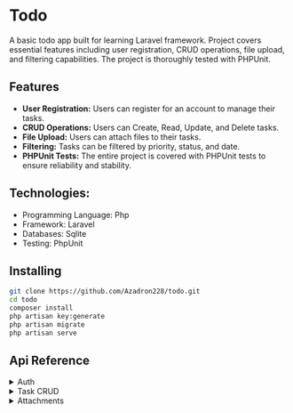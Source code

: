 # Todo

A basic todo app built for learning Laravel framework. Project covers essential features including user registration, CRUD operations, file upload, and filtering capabilities. The project is thoroughly tested with PHPUnit.

## Features

- **User Registration:** Users can register for an account to manage their tasks.
- **CRUD Operations:** Users can Create, Read, Update, and Delete tasks.
- **File Upload:** Users can attach files to their tasks.
- **Filtering:** Tasks can be filtered by priority, status, and date.
- **PHPUnit Tests:** The entire project is covered with PHPUnit tests to ensure reliability and stability.


## Technologies:

* Programming Language: Php
* Framework: Laravel
* Databases: Sqlite
* Testing: PhpUnit


## Installing

```sh
git clone https://github.com/Azadron228/todo.git
cd todo
composer install
php artisan key:generate
php artisan migrate
php artisan serve
```

## Api Reference

<details>
<summary>Auth</summary>

### POST: /login
```json
{
  "email": "example@gmail.com",
  "password": "123456789",
  "password_confirmation": "123456789"
}
```

### Response:

```json
"successfull"
```

### POST: /register
```json
{
  "username": "Jotaro",
  "email": "success",
  "password":"123456789",
  "password_confirmation": "123456789"
}
```

### Response:
```json
[
    "User Registered successfully"
]
```
### POST: /user
```json
{
	"id": 1,
	"name": "Jotaro",
	"email": "jojo@gmail.com",
	"email_verified_at": null,
	"created_at": "2024-02-07T12:57:23.000000Z",
	"updated_at": "2024-02-07T12:57:23.000000Z"
}
```
</details>

<details>
<summary>Task CRUD</summary>

### GET: /task
```json
{
	"data": [
		{
			"id": 1,
			"text": "task1",
			"status": "in_progress",
			"attachment": "",
			"created_at": "2024-02-07T13:03:36.000000Z",
			"updated_at": "2024-02-07T13:03:36.000000Z"
		},
		{
			"id": 2,
			"text": "task2",
			"status": "in_progress",
			"attachment": "",
			"created_at": "2024-02-07T13:03:48.000000Z",
			"updated_at": "2024-02-07T13:03:48.000000Z"
		}
	],
	"links": {
		"first": "http:\/\/localhost:8000\/task?page=1",
		"last": "http:\/\/localhost:8000\/task?page=1",
		"prev": null,
		"next": null
	},
	"meta": {
		"current_page": 1,
		"from": 1,
		"last_page": 1,
		"links": [
			{
				"url": null,
				"label": "&laquo; Previous",
				"active": false
			},
			{
				"url": "http:\/\/localhost:8000\/task?page=1",
				"label": "1",
				"active": true
			},
			{
				"url": null,
				"label": "Next &raquo;",
				"active": false
			}
		],
		"path": "http:\/\/localhost:8000\/task",
		"per_page": 15,
		"to": 2,
		"total": 2
	}
}
```
### POST /task

```json
{
	"text": "task1"
}
```

### Response:

```json
{
	"data": {
		"id": 2,
		"text": "task2",
		"status": "in_progress",
		"attachment": "",
		"created_at": "2024-02-07T13:03:48.000000Z",
		"updated_at": "2024-02-07T13:03:48.000000Z"
	}
}
```
### 

### GET /task/{id}
```json
{
	"data": {
		"id": 1,
		"text": "task1",
		"status": "in_progress",
		"attachment": "",
		"created_at": "2024-02-07T13:03:36.000000Z",
		"updated_at": "2024-02-07T13:03:36.000000Z"
	}
}
```

### PUT /task
```json
{
	"text": "Updated task",
	"status": "done"
}
```
### Response:
```json
{
	"data": {
		"id": 1,
		"text": "Updated task",
		"status": "done",
		"attachment": "",
		"created_at": "2024-02-07T13:03:36.000000Z",
		"updated_at": "2024-02-07T13:13:17.000000Z"
	}
}

```
### DELETE /task

```json
"task deleted"
```
</details>

<details>
<summary>Attachments</summary>
    
    ### POST /task/{id}/attachments
    ```json
    [
	"Attachment uploaded successfully."
    ]
    ```
    
</details>
